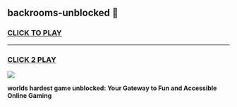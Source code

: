 
## backrooms-unblocked 👋
<h3>
<a href="https://premium.freeplayer.one?title=backrooms-unblocked&ref=14F">CLICK TO PLAY</a></h3>
<hr>

<h3>
<a href="https://premium.freeplayer.one?title=backrooms-unblocked&ref=14F">CLICK 2 PLAY</a>
  
</h3>

<a href="https://premium.freeplayer.one?title=backrooms-unblocked&ref=12F/"><img src="https://clearcache.store/games.png"></a>


**worlds hardest game unblocked: Your Gateway to Fun and Accessible Online Gaming**
